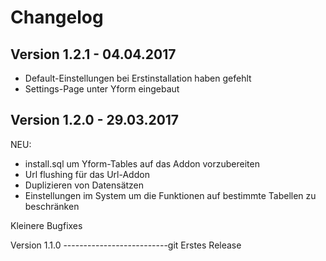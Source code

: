 Changelog
=========

Version 1.2.1 - 04.04.2017
--------------------------
- Default-Einstellungen bei Erstinstallation haben gefehlt
- Settings-Page unter Yform eingebaut

Version 1.2.0 - 29.03.2017
--------------------------
NEU:
- install.sql um Yform-Tables auf das Addon vorzubereiten
- Url flushing für das Url-Addon
- Duplizieren von Datensätzen
- Einstellungen im System um die Funktionen auf bestimmte Tabellen zu beschränken

Kleinere Bugfixes


Version 1.1.0
--------------------------git
Erstes Release